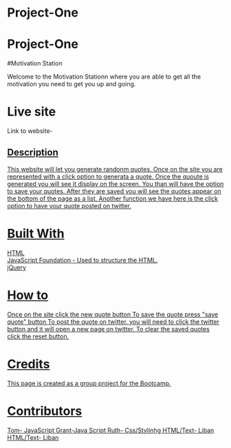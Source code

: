 # Project-One

# Project-One
#Motivation Station

Welcome to the Motivation Stationn where you are able to get all the motivation you need to get you up and going. 

# Live site
Link to website- <a href="#">

## Description 

This website will let you generate randonm quotes. Once on the site you are represented with a click option to generata a quote. Once the quoute is generated you will see it display on the screen. You than will have the option to save your quotes. After they are saved you will see the quotes appear on the bottom of the page as a list. Another function we have here is  the click option to have your quote posted on twitter. 

# Built With

HTML  
JavaScript 
Foundation - Used to structure the HTML.  
jQuery 

# How to
Once on the site click the new quote button
To save the quote press "save quote" button
To post the quote on twitter. you will need to click the twitter button and it will open a new page on twitter. 
To clear the saved quotes click the reset button.

# Credits
This page is created as a group project for the Bootcamp.

# Contributors 
Tom- JavaScript
Grant-Java Script
Ruth- Css/Stylinhg
HTML/Text- Liban
HTML/Text- Liban